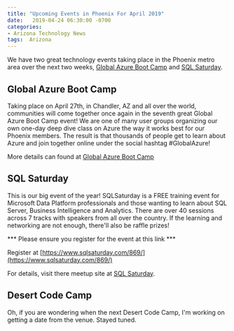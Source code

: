 ```yaml
---
title: "Upcoming Events in Phoenix For April 2019"
date:   2019-04-24 06:30:00 -0700
categories: 
- Arizona Technology News
tags:  Arizona
---
```

We have two great technology events taking place in the Phoenix metro area over the next two weeks, [Global Azure Boot Camp](https://www.meetup.com/Phoenix-Azure-User-Group/events/260838019) and [SQL Saturday](https://www.meetup.com/Arizona-SQL-Server-User-Group/events/260081750>).

## Global Azure Boot Camp

Taking place on April 27th, in Chandler, AZ and all over the world, communities will come together once again in the seventh great Global Azure Boot Camp event! We are one of many user groups organizing our own one-day deep dive class on Azure the way it works best for our Phoenix members. The result is that thousands of people get to learn about Azure and join together online under the social hashtag #GlobalAzure!

More details can found at [Global Azure Boot Camp](https://www.meetup.com/Phoenix-Azure-User-Group/events/260838019)

## SQL Saturday

This is our big event of the year! SQLSaturday is a FREE training event for Microsoft Data Platform professionals and those wanting to learn about SQL Server, Business Intelligence and Analytics. There are over 40 sessions across 7 tracks with speakers from all over the country. If the learning and networking are not enough, there'll also be raffle prizes!

*** Please ensure you register for the event at this link ***

Register at [https://www.sqlsaturday.com/869/](https://www.sqlsaturday.com/869/)

For details, visit there meetup site at [SQL Saturday](https://www.meetup.com/Arizona-SQL-Server-User-Group/events/260081750).

## Desert Code Camp

Oh, if you are wondering when the next Desert Code Camp, I'm working on getting a date from the venue. Stayed tuned.